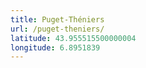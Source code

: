 ```yaml
---
title: Puget-Théniers
url: /puget-theniers/
latitude: 43.955515500000004
longitude: 6.8951839
---
```

